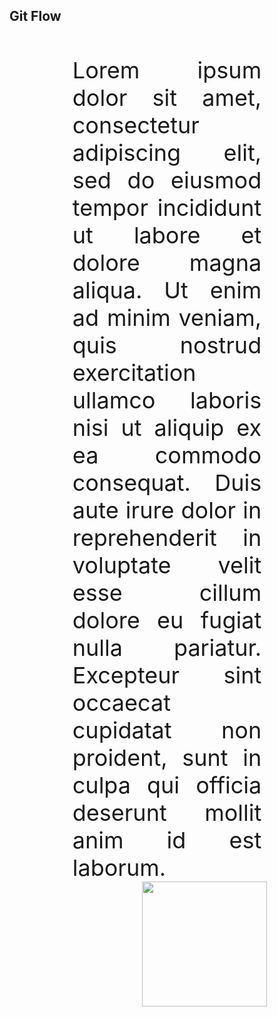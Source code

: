 ## Git Flow
<br>

<br>
<div style="font-size: 36px; text-align: justify; width: 60%; margin: 0% 20% 0% 20%;">
Lorem ipsum dolor sit amet, consectetur adipiscing elit, sed do eiusmod tempor incididunt ut labore et dolore
magna aliqua. Ut enim ad minim veniam, quis nostrud exercitation ullamco laboris nisi ut aliquip ex ea commodo
consequat. Duis aute irure dolor in reprehenderit in voluptate velit esse cillum dolore eu fugiat nulla pariatur.
Excepteur sint occaecat cupidatat non proident, sunt in culpa qui officia deserunt mollit anim id est laborum.
<div style="font-size: 36px; text-align: center; width: 100%; margin: 0% 20% 0% 20%;">
<img height="200px" src="images/git-flow.png">
</div>
</div>